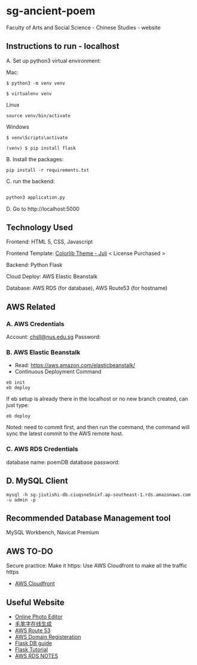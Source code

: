 # sg-ancient-poem
Faculty of Arts and Social Science - Chinese Studies - website


## Instructions to run - localhost


A. Set up python3 virtual environment:

Mac:

```
$ python3 -m venv venv

$ virtualenv venv
```

Linux
```
source venv/bin/activate
```


Windows

```
$ venv\Scripts\activate

(venv) $ pip install flask
```

B. Install the packages:

```
pip install -r requirements.txt
```


C. run the backend:
```bash

python3 application.py

```

D. Go to http://localhost:5000


## Technology Used

Frontend: HTML 5, CSS, Javascript

Frontend Template: [Colorlib Theme - Juli](https://colorlib.com/wp/template/juli/) < License Purchased >

Backend: Python Flask

Cloud Deploy: AWS Elastic Beanstalk

Database: AWS RDS (for database), AWS Route53 (for hostname) 


## AWS Related

### A. AWS Credentials

Account: chsll@nus.edu.sg
Password:  <ask prof>


### B. AWS Elastic Beanstalk

 - Read: https://aws.amazon.com/elasticbeanstalk/
 - Continuous Deployment Command
 
```
eb init
eb deploy 
```

If eb setup is already there in the localhost or no new branch created, can just type:
```
eb deploy 
```

Noted: need to commit first, and then run the command, the command will sync the latest commit to the AWS remote host.

### C. AWS RDS Credentials

database name: poemDB
database password: <ask prof>


## D. MySQL Client

```
mysql -h sg-jiutishi-db.ciuqsne5nixf.ap-southeast-1.rds.amazonaws.com -u admin -p
```

## Recommended Database Management tool
MySQL Workbench, Navicat Premium



## AWS TO-DO

Secure practice: Make it https: Use AWS Cloudfront to make all the traffic https

 - [AWS Cloudfront](https://aws.amazon.com/cloudfront/)
 

## Useful Website
 - [Online Photo Editor](https://pixlr.com/x/)
 - [毛笔字在线生成](http://www.diyiziti.com/maobizi)
 - [AWS Route 53](https://docs.aws.amazon.com/AmazonS3/latest/dev/website-hosting-custom-domain-walkthrough.html)
 - [AWS Domain Registeration](https://docs.aws.amazon.com/Route53/latest/DeveloperGuide/getting-started.html#getting-started-find-domain-name)
 - [Flask DB guide](https://www.cnblogs.com/ssjz12/p/10181615.html)
 - [Flask Tutorial](http://www.pythondoc.com/flask-mega-tutorial/)
 - [AWS RDS NOTES](https://medium.com/@rodkey/deploying-a-flask-application-on-aws-a72daba6bb80)

 





